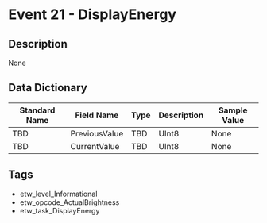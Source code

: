 # Event 21 - DisplayEnergy

## Description
None

## Data Dictionary
|Standard Name|Field Name|Type|Description|Sample Value|
|---|---|---|---|---|
|TBD|PreviousValue|TBD|UInt8|None|None|
|TBD|CurrentValue|TBD|UInt8|None|None|

## Tags
* etw_level_Informational
* etw_opcode_ActualBrightness
* etw_task_DisplayEnergy